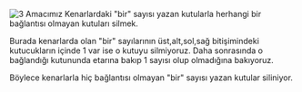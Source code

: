 ![3](https://user-images.githubusercontent.com/24994361/150158325-8a830a8f-ff53-4003-be8d-5956c280ee90.png)
Amacımız Kenarlardaki "bir" sayısı yazan kutularla herhangi bir bağlantısı olmayan kutuları silmek.

Burada kenarlarda olan "bir" sayılarının üst,alt,sol,sağ bitişimindeki kutucukların içinde 1 var ise o kutuyu silmiyoruz.
Daha sonrasında o bağlandığı kutununda etarına bakıp 1 sayısı olup olmadığına bakıyoruz.

Böylece kenarlarla hiç bağlantısı olmayan "bir" sayısı yazan kutular siliniyor.
